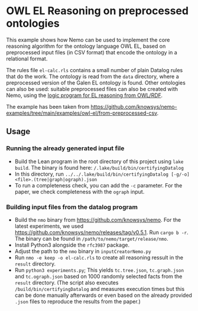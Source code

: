 # OWL EL Reasoning on preprocessed ontologies

This example shows how Nemo can be used to implement the core reasoning algorithm for the ontology language OWL EL,
based on preprocessed input files (in CSV format) that encode the ontology in a relational format.

The rules file `el-calc.rls` contains a small number of plain Datalog rules that do the work.
The ontology is read from the `data` directory, where a preprocessed version of the Galen EL ontology is found.
Other ontologies can also be used: suitable preprocessed files can also be created with Nemo, using the 
[logic program for EL reasoning from OWL/RDF](https://github.com/knowsys/nemo-examples/tree/main/examples/owl-el/from-owl-rdf).

The example has been taken from <https://github.com/knowsys/nemo-examples/tree/main/examples/owl-el/from-preprocessed-csv>.

## Usage

### Running the already generated input file 

- Build the Lean program in the root directory of this project using `lake build`. The binary is found here: `/.lake/build/bin/certifyingDatalog`
- In this directory, run `../../.lake/build/bin/certifyingDatalog [-g/-o] <file>.(tree|graph|ograph).json`
- To run a completeness check, you can add the `-c` parameter. For the paper, we check completeness with the `ograph` input.

### Building input files from the datalog program 

- Build the `nmo` binary from <https://github.com/knowsys/nemo>. For the latest experiments, we used <https://github.com/knowsys/nemo/releases/tag/v0.5.1>. Run `cargo b -r`. The binary can be found in `/path/to/nemo/target/release/nmo`.
- Install Python3 alongside the `rfc3987` package.
- Adjust the path to the `nmo` binary in `inputCreatorNemo.py`
- Run `nmo -e keep -o el-calc.rls` to create all reasoning ressult in the `result` directory.
- Run `python3 experiments.py`; This yields `tc.tree.json`, `tc.graph.json` and `tc.ograph.json` based on 1000 randomly selected facts from the `result` directory. (The script also executes `/build/bin/certifyingDatalog` and measures execution times but this can be done manually afterwards or even based on the already provided `.json` files to reproduce the results from the paper.)

